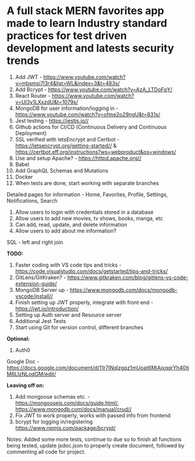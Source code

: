 # A full stack MERN favorites app made to learn Industry standard practices for test driven development and latests security trends

1. Add JWT - <https://www.youtube.com/watch?v=mbsmsi7l3r4&list=WL&index=3&t=483s/>
2. Add Bcrypt - <https://www.youtube.com/watch?v=AzA_LTDoFqY/>
3. React Router - <https://www.youtube.com/watch?v=Ul3y1LXxzdU&t=1079s/>
4. MongoDB for user information/logging in - <https://www.youtube.com/watch?v=ofme2o29ngU&t=831s/>
5. Jest testing - <https://jestjs.io//>
6. Github actions for CI/CD (Continuous Delivery and Continuous Deployment)
7. SSL verified with letsEncrypt and Certbot - <https://letsencrypt.org/getting-started//> & <https://certbot.eff.org/instructions?ws=webproduct&os=windows/>
8. Use and setup Apache? - <https://httpd.apache.org//>
9. Babel
10. Add GraphQL Schemas and Mutations
11. Docker
12. When tests are done, start working with separate branches

Detailed pages for information - Home, Favorites, Profile, Settings, Notifications, Search

1. Allow users to login with credentials stored in a database
2. Allow users to add new movies, tv shows, books, manga, etc
3. Can add, read, update, and delete information
4. Allow users to add about me information?

SQL - left and right join

**TODO:**  

1. Faster coding with VS code tips and tricks -
<https://code.visualstudio.com/docs/getstarted/tips-and-tricks/>
2. GitLens/GitKraken? - <https://www.gitkraken.com/blog/gitlens-vs-code-extension-guide/>
3. MongoDB Server up - <https://www.mongodb.com/docs/mongodb-vscode/install//>
4. Finish setting up JWT properly, integrate with front end - <https://jwt.io/introduction/>
5. Setting up Auth server and Resource server
6. Additional Jest Tests
7. Start using Git for version control, different branches

**Optional:**

1. Auth0

Google Doc - <https://docs.google.com/document/d/11r7INqlzgqz1mUoat6MiAixqqrYh40tjM6LIzNLodGM/edit/>

**Leaving off on:**

1. Add mongoose schemas etc. - <https://mongoosejs.com/docs/guide.html/>, <https://www.mongodb.com/docs/manual/crud//>
2. Fix JWT to work properly, works with passed info from frontend
3. bcrypt for logging in/registering <https://www.npmjs.com/package/bcrypt/>

Notes: Added some more tests, continue to due so to finish all functions being tested, update jsdoc.json to properly create document, followed by commenting all code for project.
